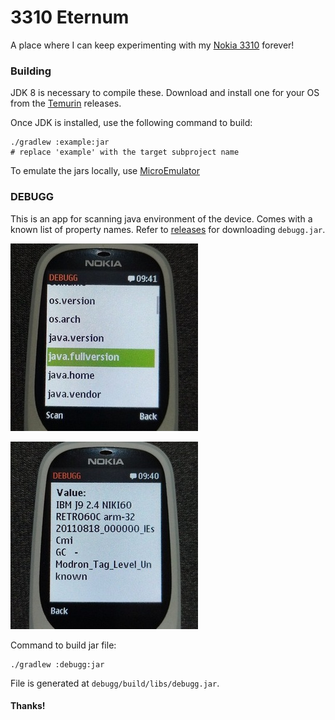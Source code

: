 3310 Eternum
===

A place where I can keep experimenting with my 
[Nokia 3310](https://lpcwiki.miraheze.org/wiki/Nokia_3310_(2017)) forever!

### Building

JDK 8 is necessary to compile these. Download and install one for your OS from the
[Temurin](https://adoptium.net/temurin/releases/?version=8&package=jdk) releases.

Once JDK is installed, use the following command to build:

```shell
./gradlew :example:jar
# replace 'example' with the target subproject name 
```

To emulate the jars locally, use [MicroEmulator](https://sourceforge.net/projects/microemulator/)

### DEBUGG

This is an app for scanning java environment of the device. Comes with a known list of property names.
Refer to [releases](https://github.com/praj-foss/3310-eternum/releases) for downloading `debugg.jar`.

![DEBUGG - Environment names](/env/debugg-envs.jpg)

![DEBUGG - Environment value](/env/debugg-value.jpg)

Command to build jar file:

```shell
./gradlew :debugg:jar 
```

File is generated at `debugg/build/libs/debugg.jar`.

#### Thanks!
